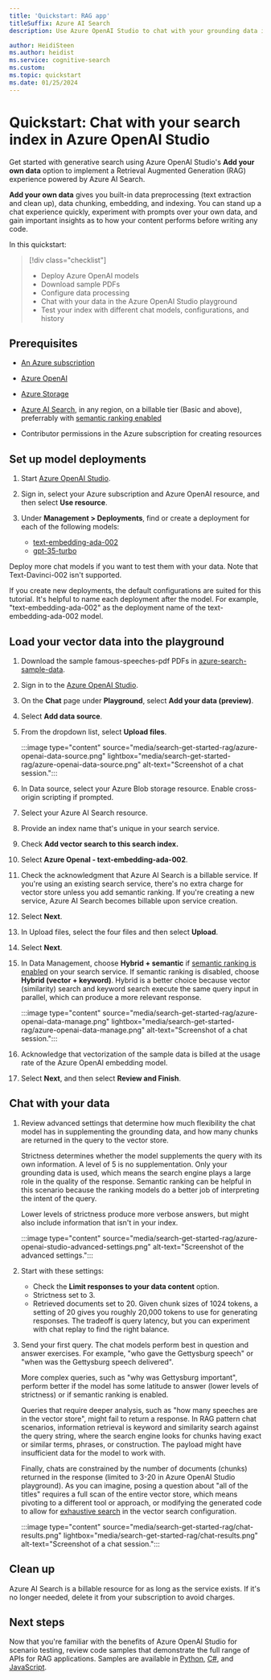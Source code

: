 ```yaml
---
title: 'Quickstart: RAG app'
titleSuffix: Azure AI Search
description: Use Azure OpenAI Studio to chat with your grounding data in Azure AI Search.

author: HeidiSteen
ms.author: heidist
ms.service: cognitive-search
ms.custom:
ms.topic: quickstart
ms.date: 01/25/2024
---
```


# Quickstart: Chat with your search index in Azure OpenAI Studio

Get started with generative search using Azure OpenAI Studio's **Add your own data** option to implement a Retrieval Augmented Generation (RAG) experience powered by Azure AI Search.

**Add your own data** gives you built-in data preprocessing (text extraction and clean up), data chunking, embedding, and indexing. You can stand up a chat experience quickly, experiment with prompts over your own data, and gain important insights as to how your content performs before writing any code.

In this quickstart:

> [!div class="checklist"]
> + Deploy Azure OpenAI models
> + Download sample PDFs
> + Configure data processing
> + Chat with your data in the Azure OpenAI Studio playground
> + Test your index with different chat models, configurations, and history

## Prerequisites

+ [An Azure subscription](https://azure.microsoft.com/free/)

+ [Azure OpenAI](https://aka.ms/oai/access)

+ [Azure Storage](/azure/storage/common/storage-account-create)

+ [Azure AI Search](search-create-app-portal.md), in any region, on a billable tier (Basic and above), preferrably with [semantic ranking enabled](semantic-how-to-enable-disable.md)

+ Contributor permissions in the Azure subscription for creating resources

## Set up model deployments

1. Start [Azure OpenAI Studio](https://oai.azure.com/portal).

1. Sign in, select your Azure subscription and Azure OpenAI resource, and then select **Use resource**.

1. Under **Management > Deployments**, find or create a deployment for each of the following models:

   + [text-embedding-ada-002](/azure/ai-services/openai/concepts/models#embeddings)
   + [gpt-35-turbo](/azure/ai-services/openai/concepts/models#gpt-35)

Deploy more chat models if you want to test them with your data. Note that Text-Davinci-002 isn't supported. 

If you create new deployments, the default configurations are suited for this tutorial. It's helpful to name each deployment after the model. For example, "text-embedding-ada-002" as the deployment name of the text-embedding-ada-002 model.

## Load your vector data into the playground

1. Download the sample famous-speeches-pdf PDFs in [azure-search-sample-data](https://github.com/Azure-Samples/azure-search-sample-data/tree/main/famous-speeches-pdf).

1. Sign in to the [Azure OpenAI Studio](https://oai.azure.com/portal).

1. On the **Chat** page under **Playground**, select **Add your data (preview)**.

1. Select **Add data source**.

1. From the dropdown list, select **Upload files**.

    :::image type="content" source="media/search-get-started-rag/azure-openai-data-source.png" lightbox="media/search-get-started-rag/azure-openai-data-source.png" alt-text="Screenshot of a chat session.":::

1. In Data source, select your Azure Blob storage resource. Enable cross-origin scripting if prompted.

1. Select your Azure AI Search resource.

1. Provide an index name that's unique in your search service.

1. Check **Add vector search to this search index.**

1. Select **Azure OpenaI - text-embedding-ada-002**.

1. Check the acknowledgment that Azure AI Search is a billable service. If you're using an existing search service, there's no extra charge for vector store unless you add semantic ranking. If you're creating a new service, Azure AI Search becomes billable upon service creation. 

1. Select **Next**.

1. In Upload files, select the four files and then select **Upload**.

1. Select **Next**.

1. In Data Management, choose **Hybrid + semantic** if [semantic ranking is enabled]((semantic-how-to-enable-disable.md)) on your search service. If semantic ranking is disabled, choose **Hybrid (vector + keyword)**. Hybrid is a better choice because vector (similarity) search and keyword search execute the same query input in parallel, which can produce a more relevant response.

   :::image type="content" source="media/search-get-started-rag/azure-openai-data-manage.png" lightbox="media/search-get-started-rag/azure-openai-data-manage.png" alt-text="Screenshot of a chat session.":::

1. Acknowledge that vectorization of the sample data is billed at the usage rate of the Azure OpenAI embedding model.

1. Select **Next**, and then select **Review and Finish**.

## Chat with your data

1. Review advanced settings that determine how much flexibility the chat model has in supplementing the grounding data, and how many chunks are returned in the query to the vector store.

   Strictness determines whether the model supplements the query with its own information. A level of 5 is no supplementation. Only your grounding data is used, which means the search engine plays a large role in the quality of the response. Semantic ranking can be helpful in this scenario because the ranking models do a better job of interpreting the intent of the query.

   Lower levels of strictness produce more verbose answers, but might also include information that isn't in your index. 

   :::image type="content" source="media/search-get-started-rag/azure-openai-studio-advanced-settings.png" alt-text="Screenshot of the advanced settings.":::

1. Start with these settings:

   + Check the **Limit responses to your data content** option.
   + Strictness set to 3.
   + Retrieved documents set to 20.  Given chunk sizes of 1024 tokens, a setting of 20 gives you roughly 20,000 tokens to use for generating responses. The tradeoff is query latency, but you can experiment with chat replay to find the right balance.

1. Send your first query. The chat models perform best in question and answer exercises. For example, "who gave the Gettysburg speech" or "when was the Gettysburg speech delivered".

   More complex queries, such as "why was Gettysburg important", perform better if the model has some latitude to answer (lower levels of strictness) or if semantic ranking is enabled.

   Queries that require deeper analysis, such as "how many speeches are in the vector store", might fail to return a response. In RAG pattern chat scenarios, information retrieval is keyword and similarity search against the query string, where the search engine looks for chunks having exact or similar terms, phrases, or construction. The payload might have insufficient data for the model to work with.

   Finally, chats are constrained by the number of documents (chunks) returned in the response (limited to 3-20 in Azure OpenAI Studio playground). As you can imagine, posing a question about "all of the titles" requires a full scan of the entire vector store, which means pivoting to a different tool or approach, or modifying the generated code to allow for [exhaustive search](vector-search-how-to-create-index.md#add-a-vector-search-configuration) in the vector search configuration.

   :::image type="content" source="media/search-get-started-rag/chat-results.png" lightbox="media/search-get-started-rag/chat-results.png" alt-text="Screenshot of a chat session.":::

## Clean up

Azure AI Search is a billable resource for as long as the service exists. If it's no longer needed, delete it from your subscription to avoid charges.

## Next steps

Now that you're familiar with the benefits of Azure OpenAI Studio for scenario testing, review code samples that demonstrate the full range of APIs for RAG applications. Samples are available in [Python](https://github.com/Azure/azure-search-vector-samples/tree/main/demo-python), [C#](https://github.com/Azure/azure-search-vector-samples/tree/main/demo-dotnet), and [JavaScript](https://github.com/Azure/azure-search-vector-samples/tree/main/demo-javascript).
